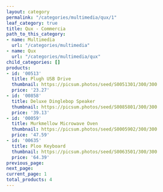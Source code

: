 ```yaml
---
layout: category
permalink: "/categories/multimedia/qux/1"
leaf_category: true
title: Qux - Commercia
path_to_this_category:
- name: Multimedia
  url: "/categories/multimedia"
- name: Qux
  url: "/categories/multimedia/qux"
child_categories: []
products:
- id: '00513'
  title: Plugh USB Drive
  thumbnail: https://picsum.photos/seed/S0051301/300/300
  price: '23.27'
- id: '00858'
  title: Deluxe Dinglebop Speaker
  thumbnail: https://picsum.photos/seed/S0085801/300/300
  price: '39.13'
- id: '00059'
  title: Murkmellow Microwave Oven
  thumbnail: https://picsum.photos/seed/S0005902/300/300
  price: '47.59'
- id: '00635'
  title: Ploo Keyboard
  thumbnail: https://picsum.photos/seed/S0063501/300/300
  price: '64.39'
previous_page: 
next_page: 
current_page: 1
total_products: 4
---
```

